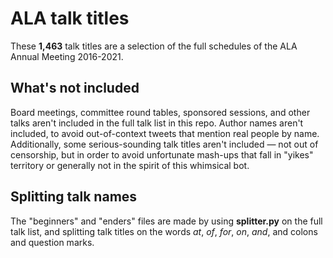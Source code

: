 # ALA talk titles

These **1,463** talk titles are a selection of the full schedules of the ALA Annual Meeting 2016-2021. 

## What's not included
Board meetings, committee round tables, sponsored sessions, and other talks aren't included in the full talk list in this repo. Author names aren't included, to avoid out-of-context tweets that mention real people by name. Additionally, some serious-sounding talk titles aren't included — not out of censorship, but in order to avoid unfortunate mash-ups that fall in "yikes" territory or generally not in the spirit of this whimsical bot.

## Splitting talk names
The "beginners" and "enders" files are made by using **splitter.py** on the full talk list, and splitting talk titles on the words *at*, *of*, *for*, *on*, *and*, and colons and question marks.